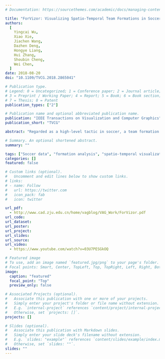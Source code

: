 ```yaml
---
# Documentation: https://sourcethemes.com/academic/docs/managing-content/

title: "ForVizor: Visualizing Spatio-Temporal Team Formations in Soccer."
authors:
  [
    Yingcai Wu,
    Xiao Xie,
    Jiachen Wang,
    Dazhen Deng,
    Hongye Liang,
    Hui Zhang,
    Shoubin Cheng,
    Wei Chen,
  ]
date: 2018-08-20
doi: "10.1109/TVCG.2018.2865041"

# Publication type.
# Legend: 0 = Uncategorized; 1 = Conference paper; 2 = Journal article;
# 3 = Preprint / Working Paper; 4 = Report; 5 = Book; 6 = Book section;
# 7 = Thesis; 8 = Patent
publication_types: ["2"]

# Publication name and optional abbreviated publication name.
publication: "IEEE Transactions on Visualization and Computer Graphics"
publication_short: "TVCG"

abstract: "Regarded as a high-level tactic in soccer, a team formation assigns players different tasks and indicates their active regions on the pitch, thereby influencing the team performance significantly. Analysis of formations in soccer has become particularly indispensable for soccer analysts. However, formations of a team are intrinsically time-varying and contain inherent spatial information. The spatio-temporal nature of formations and other characteristics of soccer data, such as multivariate features, make analysis of formations in soccer a challenging problem. In this study, we closely worked with domain experts to characterize domain problems of formation analysis in soccer and formulated several design goals. We design a novel spatio-temporal visual representation of changes in team formation, allowing analysts to visually analyze the evolution of formations and track the spatial flow of players within formations over time. Based on the new design, we further design and develop ForVizor, a visual analytics system, which empowers users to track the spatio-temporal changes in formation and understand how and why such changes occur. With ForVizor, domain experts conduct formation analysis of two games. Analysis results with insights and useful feedback are summarized in two case studies."

# Summary. An optional shortened abstract.
summary: ""

tags: ["Soccer data", "formation analysis", "spatio-temporal visualization"]
categories: []
featured: false

# Custom links (optional).
#   Uncomment and edit lines below to show custom links.
# links:
# - name: Follow
#   url: https://twitter.com
#   icon_pack: fab
#   icon: twitter

url_pdf:
  - http://www.cad.zju.edu.cn/home/vagblog/VAG_Work/ForVizor.pdf
url_code:
url_dataset:
url_poster:
url_project:
url_slides:
url_source:
url_video:
  - https://www.youtube.com/watch?v=03U7PESGkOQ

# Featured image
# To use, add an image named `featured.jpg/png` to your page's folder.
# Focal points: Smart, Center, TopLeft, Top, TopRight, Left, Right, BottomLeft, Bottom, BottomRight.
image:
  caption: "featured"
  focal_point: "Top"
  preview_only: false

# Associated Projects (optional).
#   Associate this publication with one or more of your projects.
#   Simply enter your project's folder or file name without extension.
#   E.g. `internal-project` references `content/project/internal-project/index.md`.
#   Otherwise, set `projects: []`.
projects: []

# Slides (optional).
#   Associate this publication with Markdown slides.
#   Simply enter your slide deck's filename without extension.
#   E.g. `slides: "example"` references `content/slides/example/index.md`.
#   Otherwise, set `slides: ""`.
slides: ""
---
```

